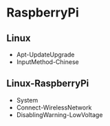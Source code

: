 # RaspberryPi
## Linux
- Apt-UpdateUpgrade
- InputMethod-Chinese
## Linux-RaspberryPi
- System
- Connect-WirelessNetwork
- DisablingWarning-LowVoltage
